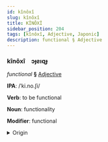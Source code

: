 ```yaml
---
id: kînôxî
slug: kînôxî
title: KÎNÔXÎ
sidebar_position: 204
tags: [kînôxî, Adjective, Japonic]
description: functional § Adjective
---
```


### kînôxî&emsp;<span kind="abugida">ɔɟƨıɋɟ</span>

*functional* **§** [Adjective](../../tags/Adjective)

**IPA**: /ˈki.no.ʃi/

**Verb**: to be functional

**Noun**: functionality

**Modifier**: functional

<details>
    <summary>Origin</summary>
    Japanese きのうし kinō shi [kinoːɕi]<br/>
    <em>Japonic Language Family</em>
</details>